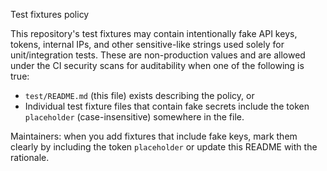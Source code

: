 Test fixtures policy

This repository's test fixtures may contain intentionally fake API keys, tokens,
internal IPs, and other sensitive-like strings used solely for unit/integration
tests. These are non-production values and are allowed under the CI security
scans for auditability when one of the following is true:

- `test/README.md` (this file) exists describing the policy, or
- Individual test fixture files that contain fake secrets include the token
  `placeholder` (case-insensitive) somewhere in the file.

Maintainers: when you add fixtures that include fake keys, mark them clearly by
including the token `placeholder` or update this README with the rationale.
